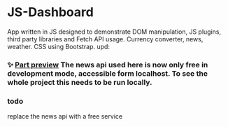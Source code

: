 # JS-Dashboard
App written in JS designed to demonstrate DOM manipulation, JS plugins, third party libraries and Fetch API usage. 
Currency converter, news, weather. CSS using Bootstrap.
upd: 

### ✨ [Part preview](https://nataliakiselev.github.io/JS-Dashboard)  The news api used here is now only free in development mode, accessible form localhost. To see the whole project this needs to be run locally.

### todo
replace the news api with a free service
